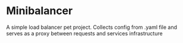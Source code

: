 # Minibalancer

A simple load balancer pet project. Collects config from .yaml file and serves as a proxy between requests and services infrastructure